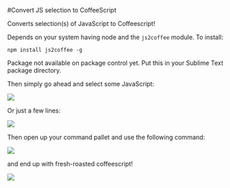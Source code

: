 #Convert JS selection to CoffeeScript

Converts selection(s) of JavaScript to Coffeescript!

Depends on your system having node and the `js2coffee` module. To install:

`npm install js2coffee -g`

Package not available on package control yet. Put this in your Sublime Text package directory.

Then simply go ahead and select some JavaScript:

![](http://wes.io/P7Ju/content)

Or just a few lines:

![](http://wes.io/P7Sg/content)

Then open up your command pallet and use the following command:

![](http://wes.io/P7aP/content)

and end up with fresh-roasted coffeescript!

![](http://wes.io/P7QX/content)

